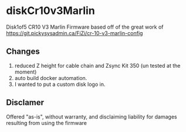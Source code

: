 # diskCr10v3Marlin
Disk1of5 CR10 V3 Marlin Firmware
based off of the great work of https://git.pickysysadmin.ca/FiZi/cr-10-v3-marlin-config

## Changes
1) reduced Z height for cable chain and Zsync Kit 350 (un tested at the moment)
2) auto build docker automation.
3) I wanted to put a custom disk logo in.


## Disclamer
Offered "as-is", without warranty, and disclaiming liability for damages resulting from using the firmware

